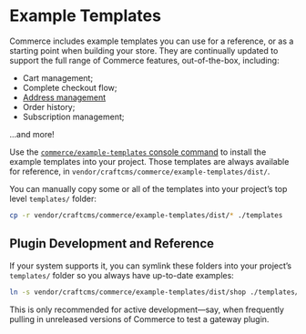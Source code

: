 # Example Templates

Commerce includes example templates you can use for a reference, or as a starting point when building your store. They are continually updated to support the full range of Commerce features, out-of-the-box, including:

- Cart management;
- Complete checkout flow;
- [Address management](/5.x/reference/element-types/addresses.md#managing-addresses)
- Order history;
- Subscription management;

…and more!

Use the [`commerce/example-templates` console command](../reference/console-commands.md#example-templates) to install the example templates into your project. Those templates are always available for reference, in `vendor/craftcms/commerce/example-templates/dist/`.

You can manually copy some or all of the templates into your project’s top level `templates/` folder:

```bash
cp -r vendor/craftcms/commerce/example-templates/dist/* ./templates
```

## Plugin Development and Reference

If your system supports it, you can symlink these folders into your project’s `templates/` folder so you always have up-to-date examples:

```bash
ln -s vendor/craftcms/commerce/example-templates/dist/shop ./templates/shop
```

This is only recommended for active development—say, when frequently pulling in unreleased versions of Commerce to test a gateway plugin.
